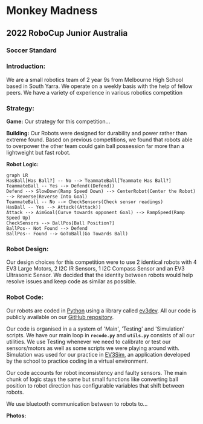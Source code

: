 
# Monkey Madness

## 2022 RoboCup Junior Australia

### Soccer Standard

### **Introduction:**

We are a small robotics team of 2 year 9s from Melbourne High School based in South Yarra. We operate on a weekly basis with the help of fellow peers. We have a variety of experience in various robotics competition 

### **Strategy:**
**Game:**
Our strategy for this competition...

**Building:**
Our Robots were designed for durability and power rather than extreme found. Based on previous competitions, we found that robots able to overpower the other team could gain ball possession far more than a lightweight but fast robot.

**Robot Logic:**
```mermaid
graph LR
HasBall[Has Ball?] -- No --> TeammateBall[Teammate Has Ball?]
TeammateBall -- Yes --> Defend((Defend))
Defend --> SlowDown(Ramp Speed Down) --> CenterRobot(Center the Robot) --> Reverse(Reverse Into Goal)
TeammateBall -- No --> CheckSensors(Check sensor readings)
HasBall -- Yes --> Attack((Attack))
Attack --> AimGoal(Curve towards opponent Goal) --> RampSpeed(Ramp Speed Up)
CheckSensors --> BallPos[Ball Position?]
BallPos-- Not Found --> Defend
BallPos-- Found --> GoToBall(Go Towards Ball)
```
### **Robot Design:**
Our design choices for this competition were to use 2 identical robots with 4 EV3 Large Motors, 2 I2C IR Sensors, 1 I2C Compass Sensor and an EV3 Ultrasonic Sensor. We decided that the identity between robots would help resolve issues and keep code as similar as possible. 

### **Robot Code:**
Our robots are coded in [Python](https://www.python.org/) using a library called [ev3dev](https://www.ev3dev.org/). All our code is publicly available on our [GitHub repository](https://github.com/denyahnov/rc2022/). 

Our code is organised in a a system of 'Main', 'Testing' and 'Simulation' scripts. We have our main loop in **`recode.py`** and **`utils.py`** consists of all our utilities. We use Testing whenever we need to calibrate or test our sensors/motors as well as some scripts we were playing around with. Simulation was used for our practice in [EV3Sim](https://ev3sim.mhsrobotics.club/), an application developed by the school to practice coding in a virtual environment.

Our code accounts for robot inconsistency and faulty sensors. The main chunk of logic stays the same but small functions like converting ball position to robot direction has configurable variables that shift between robots.

We use bluetooth communication between to robots to...

**Photos:**
